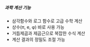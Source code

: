 ##### 과학 계산 기능

- 삼각함수와 로그 함수로 고급 수학 계산
- 상수(π, e, φ) 바로 사용 가능
- 거듭제곱과 제곱근으로 복잡한 수식 계산
- 계산 결과의 정밀도 조절 가능
